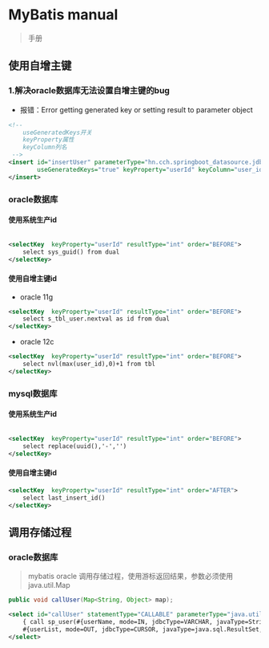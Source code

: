 # MyBatis manual
> 手册



## 使用自增主键

### 1.解决oracle数据库无法设置自增主键的bug

- 报错：Error getting generated key or setting result to parameter object

```xml
<!--
    useGeneratedKeys开关
    keyProperty属性
    keyColumn列名
 -->
<insert id="insertUser" parameterType="hn.cch.springboot_datasource.jdbc.dto.User"
        useGeneratedKeys="true" keyProperty="userId" keyColumn="user_id">
</insert>

```

### oracle数据库

#### 使用系统生产id
```xml

<selectKey  keyProperty="userId" resultType="int" order="BEFORE">
    select sys_guid() from dual
</selectKey>

```
#### 使用自增主键id

- oracle 11g
```xml
<selectKey  keyProperty="userId" resultType="int" order="BEFORE">
    select s_tbl_user.nextval as id from dual
</selectKey>
```

- oracle 12c
```xml
<selectKey  keyProperty="userId" resultType="int" order="BEFORE">
    select nvl(max(user_id),0)+1 from tbl
</selectKey>
```


### mysql数据库

#### 使用系统生产id
```xml

<selectKey  keyProperty="userId" resultType="int" order="BEFORE">
    select replace(uuid(),'-','')
</selectKey>
```
#### 使用自增主键id
```xml
<selectKey  keyProperty="userId" resultType="int" order="AFTER">
    select last_insert_id()
</selectKey>
```

## 调用存储过程

### oracle数据库

> mybatis oracle 调用存储过程，使用游标返回结果，参数必须使用java.util.Map

```java
public void callUser(Map<String, Object> map);
```

```xml
<select id="callUser" statementType="CALLABLE" parameterType="java.util.Map">
    { call sp_user(#{userName, mode=IN, jdbcType=VARCHAR, javaType=String},
    #{userList, mode=OUT, jdbcType=CURSOR, javaType=java.sql.ResultSet, resultMap=userMap}) }
</select>
```